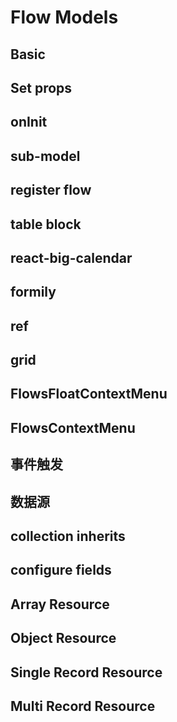 # Flow Models

## Basic

<code src="./demos/hello.tsx"></code>

## Set props

<code src="./demos/hello-set-props.tsx"></code>

## onInit

<code src="./demos/on-init.tsx"></code>

## sub-model

<code src="./demos/sub-model.tsx"></code>

## register flow

<code src="./demos/register-flow.tsx"></code>

## table block

<code src="./demos/table-block.tsx"></code>

## react-big-calendar

<code src="./demos/react-big-calendar.tsx"></code>

## formily

<code src="./demos/formily.tsx"></code>

## ref

<code src="./demos/ref.tsx"></code>

## grid

<code src="./demos/grid.tsx"></code>

## FlowsFloatContextMenu

<code src="./demos/FlowsFloatContextMenu.tsx"></code>

## FlowsContextMenu

<code src="./demos/FlowsContextMenu.tsx"></code>

## 事件触发

<code src="./demos/dispatch-event.tsx"></code>

## 数据源

<code src="./demos/data-source.tsx"></code>

## collection inherits

<code src="./demos/collection-inherits.tsx"></code>

## configure fields

<code src="./demos/configure-fields.tsx"></code>

## Array Resource

<code src="./demos/array-resource.tsx"></code>

## Object Resource

<code src="./demos/object-resource.tsx"></code>

## Single Record Resource

<code src="./demos/single-record-resource.tsx"></code>

## Multi Record Resource

<code src="./demos/multi-record-resource.tsx"></code>

